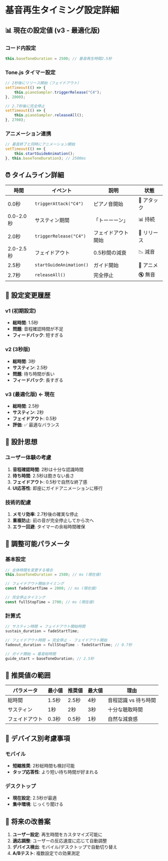 # 基音再生タイミング設定詳細

## 📊 現在の設定値 (v3 - 最適化版)

### コード内設定
```javascript
this.baseToneDuration = 2500; // 基音再生時間2.5秒
```

### Tone.js タイマー設定
```javascript
// 2秒後にリリース開始（フェイドアウト）
setTimeout(() => {
    this.pianoSampler.triggerRelease("C4");
}, 2000);

// 2.7秒後に完全停止
setTimeout(() => {
    this.pianoSampler.releaseAll();
}, 2700);
```

### アニメーション連携
```javascript
// 基音終了と同時にアニメーション開始
setTimeout(() => {
    this.startGuideAnimation();
}, this.baseToneDuration); // 2500ms
```

## ⏰ タイムライン詳細

| 時間 | イベント | 説明 | 状態 |
|------|----------|------|------|
| 0.0秒 | `triggerAttack("C4")` | ピアノ音開始 | 🎹 アタック |
| 0.0-2.0秒 | サスティン期間 | 「トーーーン」 | 📊 持続 |
| 2.0秒 | `triggerRelease("C4")` | フェイドアウト開始 | 🔽 リリース |
| 2.0-2.5秒 | フェイドアウト | 0.5秒間の減衰 | 📉 減音 |
| 2.5秒 | `startGuideAnimation()` | ガイド開始 | 🎼 アニメ |
| 2.7秒 | `releaseAll()` | 完全停止 | 🔇 無音 |

## 🔄 設定変更履歴

### v1 (初期設定)
- **総時間**: 1.5秒
- **問題**: 音程確認時間が不足
- **フィードバック**: 短すぎる

### v2 (3秒版)
- **総時間**: 3秒
- **サスティン**: 2.5秒
- **問題**: 待ち時間が長い
- **フィードバック**: 長すぎる

### v3 (最適化版) ← 現在
- **総時間**: 2.5秒
- **サスティン**: 2秒
- **フェイドアウト**: 0.5秒
- **評価**: ✅ 最適なバランス

## 🎯 設計思想

### ユーザー体験の考慮
1. **音程確認時間**: 2秒は十分な認識時間
2. **待ち時間**: 2.5秒は飽きない長さ
3. **フェイドアウト**: 0.5秒で自然な終了感
4. **UI応答性**: 即座にガイドアニメーションに移行

### 技術的配慮
1. **メモリ効率**: 2.7秒後の確実な停止
2. **重複防止**: 前の音が完全停止してから次へ
3. **エラー回避**: タイマーの余裕時間確保

## 🔧 調整可能パラメータ

### 基本設定
```javascript
// 全体時間を変更する場合
this.baseToneDuration = 2500; // ms (現在値)

// フェイドアウト開始タイミング
const fadeStartTime = 2000; // ms (現在値)

// 完全停止タイミング  
const fullStopTime = 2700; // ms (現在値)
```

### 計算式
```javascript
// サスティン時間 = フェイドアウト開始時間
sustain_duration = fadeStartTime;

// フェイドアウト時間 = 完全停止 - フェイドアウト開始
fadeout_duration = fullStopTime - fadeStartTime; // 0.7秒

// ガイド開始 = 基音総時間
guide_start = baseToneDuration; // 2.5秒
```

## 🎵 推奨値の範囲

| パラメータ | 最小値 | 推奨値 | 最大値 | 理由 |
|------------|--------|--------|--------|------|
| 総時間 | 1.5秒 | 2.5秒 | 4秒 | 音程認識 vs 待ち時間 |
| サスティン | 1秒 | 2秒 | 3秒 | 十分な聴取時間 |
| フェイドアウト | 0.3秒 | 0.5秒 | 1秒 | 自然な減衰感 |

## 📱 デバイス別考慮事項

### モバイル
- **短縮推奨**: 2秒総時間も検討可能
- **タップ応答性**: より短い待ち時間が好まれる

### デスクトップ
- **現在設定**: 2.5秒が最適
- **集中環境**: じっくり聞ける

## 🚀 将来の改善案

1. **ユーザー設定**: 再生時間をカスタマイズ可能に
2. **適応調整**: ユーザーの反応速度に応じて自動調整
3. **デバイス検出**: モバイル/デスクトップで自動切り替え
4. **A/Bテスト**: 複数設定での効果測定